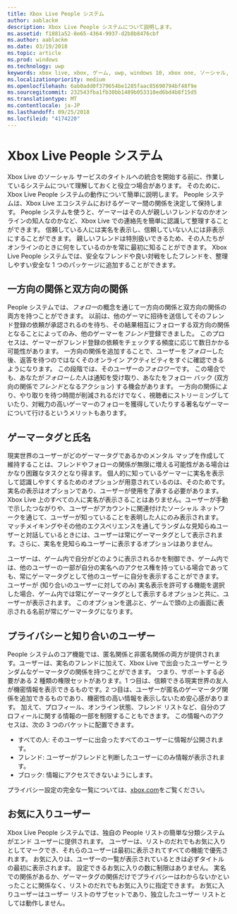 ```yaml
---
title: Xbox Live People システム
author: aablackm
description: Xbox Live People システムについて説明します。
ms.assetid: f1881a52-8e65-4364-9937-d2b8b8476cbf
ms.author: aablackm
ms.date: 03/19/2018
ms.topic: article
ms.prod: windows
ms.technology: uwp
keywords: xbox live, xbox, ゲーム, uwp, windows 10, xbox one, ソーシャル, People システム, フレンド
ms.localizationpriority: medium
ms.openlocfilehash: 6ab0add0f379654be1285faac85690794bf48f9e
ms.sourcegitcommit: 232543fba1fb30bb1489b053310ed6bd4b8f15d5
ms.translationtype: MT
ms.contentlocale: ja-JP
ms.lasthandoff: 09/25/2018
ms.locfileid: "4174220"
---
```

# <a name="xbox-live-people-system"></a>Xbox Live People システム

Xbox Live のソーシャル サービスのタイトルへの統合を開始する前に、作業しているシステムについて理解しておくと役立つ場合があります。 そのために、Xbox Live People システムの動作について簡単に説明します。 People システムは、Xbox Live エコシステムにおけるゲーマー間の関係を決定して保持します。 People システムを使うと、ゲーマーはその人が親しいフレンドなのかオンラインの知人なのかなど、Xbox Live での連絡先を簡単に認識して整理することができます。 信頼している人には実名を表示し、信頼していない人には非表示にすることができます。 親しいフレンドは特別扱いできるため、その人たちがオンラインのときに何をしているのかを常に最初に知ることができます。 Xbox Live People システムでは、安全なフレンドや良い対戦をしたフレンドを、整理しやすい安全な 1 つのパッケージに追加することができます。

## <a name="one-and-two-way-relationships"></a>一方向の関係と双方向の関係

People システムでは、*フォロー*の概念を通じて一方向の関係と双方向の関係の両方を持つことができます。 以前は、他のゲーマに招待を送信してそのフレンド登録の依頼が承認されるのを待ち、その結果相互にフォローする双方向の関係となることによってのみ、他のゲーマーを*フレンド*登録できました。 このプロセスは、ゲーマーがフレンド登録の依頼をチェックする頻度に応じて数日かかる可能性があります。 一方向の関係を追加することで、ユーザーを*フォロー*した後、返答を待つのではなくそのオンライン アクティビティをすぐに確認できるようになります。 この段階では、そのユーザーの*フォロワー*です。 この場合でも、あなたが*フォローした*人は通知を受け取り、あなたをフォロー バック (双方向の関係で*フレンド*となるアクション) する機会があります。 一方向の関係により、やり取りを待つ時間が削減されるだけでなく、視聴者にストリーミングしていたり、対戦力の高いゲーマーのフォローを獲得していたりする著名なゲーマーについて行けるというメリットもあります。

## <a name="gametags-and-real-names"></a>ゲーマータグと氏名

現実世界のユーザーがどのゲーマータグであるかのメンタル マップを作成して維持することは、フレンドやフォローの関係が無限に増える可能性がある場合はかなり困難なタスクとなり得ます。 個人的に知っているゲーマーに実名を表示して認識しやすくするためのオプションが用意されているのは、そのためです。 実名の表示はオプションであり、ユーザーが使用を了承する必要があります。 Xbox Live 上のすべての人に実名が表示さることはありません。ユーザーが手動で示したつながりや、ユーザーがアカウントに関連付けたソーシャル ネットワークを通じて、ユーザーが知っていることを表明した人にのみ表示されます。 マッチメイキングやその他のエクスペリエンスを通してランダムな見知らぬユーザーと対話しているときには、ユーザーは常にゲーマータグとして表示されます。さらに、実名を見知らぬユーザーに表示するオプションはありません。

ユーザーは、ゲーム内で自分がどのように表示されるかを制御でき、ゲーム内では、他のユーザーの一部が自分の実名へのアクセス権を持っている場合であっても、常にゲーマータグとして他のユーザーに自分を表示することができます。 ユーザーが (知り合いのユーザーに対してのみ) 実名表示を許可する機能を選択した場合、ゲーム内では常にゲーマータグとして表示するオプションと共に、ユーザーが表示されます。 このオプションを選ぶと、ゲームで頭の上の画面に表示される名前が常にゲーマータグになります。

## <a name="privacy-and-people-i-know"></a>プライバシーと知り合いのユーザー

People システムのコア機能では、匿名関係と非匿名関係の両方が提供されます。ユーザーは、実名のフレンドに加えて、Xbox Live で出会ったユーザーとランダムなゲーマータグの関係を持つことができます。 つまり、サポートする必要がある 2 種類の権限セットがあります。1 つ目は、信頼できる現実世界の友人が機密情報を表示できるものです。2 つ目は、ユーザーが匿名のゲーマータグ関係を追加できるものであり、機密性の高い情報を表示しないため安心感があります。
加えて、プロフィール、オンライン状態、フレンド リストなど、自分のプロフィールに関する情報の一部を制限することもできます。 この情報へのアクセスは、次の 3 つのバケットに配置できます。

- すべての人: そのユーザーに出会ったすべてのユーザーに情報が公開されます。
- フレンド: ユーザーがフレンドと判断したユーザーにのみ情報が表示されます。
- ブロック: 情報にアクセスできないようにします。

プライバシー設定の完全な一覧については、[xbox.com](https://account.xbox.com/Settings)をご覧ください。

## <a name="favorite-people"></a>お気に入りユーザー

Xbox Live People システムでは、独自の People リストの簡単な分類システムがエンド ユーザーに提供されます。 ユーザーは、リストのだれでもお気に入りとしてマークでき、それらのユーザーは最初に表示されてすべての機能で優先されます。 お気に入りは、ユーザーの一覧が表示されているときは必ずタイトルの最初に表示されます。 設定できるお気に入りの数に制限はありません。 実名での関係があるか、ゲーマータグの関係だけでプライバシーはわからないかといったことに関係なく、リストのだれでもお気に入りに指定できます。 お気に入りユーザーはユーザー リストのサブセットであり、独立したユーザー リストとしては動作しません。